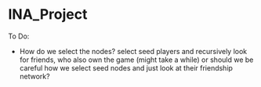 # INA_Project
To Do:
- How do we select the nodes? select seed players and recursively look for friends, who also own the game (might take a while) or should we be careful how we select seed nodes and just look at their friendship network? 
